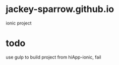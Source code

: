 # jackey-sparrow.github.io

ionic project 

# todo
 use gulp to build project from hiApp-ionic, fail

　
